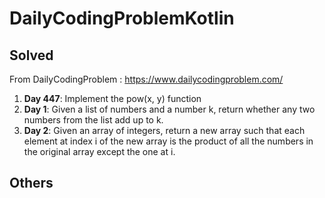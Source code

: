 # DailyCodingProblemKotlin

## Solved

From DailyCodingProblem : https://www.dailycodingproblem.com/
1) **Day 447**: Implement the pow(x, y) function
2) **Day 1**: Given a list of numbers and a number k, return whether any two numbers from the list add up to k.
3) **Day 2**: Given an array of integers, return a new array such that each element at index i
             of the new array is the product of all the numbers in the original array except the one at i.

## Others
